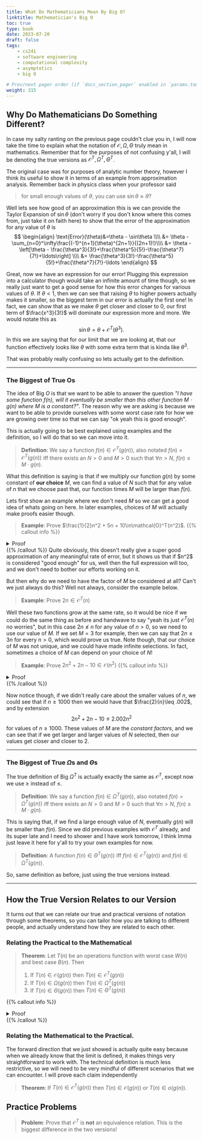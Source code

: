 ```yaml
---
title: What Do Mathematicians Mean By Big O?
linktitle: Mathematician's Big O
toc: true
type: book
date: 2023-07-20
draft: false
tags:
    - cs241
    - software engineering
    - computational complexity
    - asymptotics
    - big O

# Prev/next pager order (if `docs_section_pager` enabled in `params.toml`)
weight: 315
---
```


## Why Do Mathematicians Do Something Different?

In case my salty ranting on the previous page couldn't clue you in, I will now take the time to explain what the notation of $\mathcal{O}, \Omega, \Theta$ truly mean in mathematics. Remember that for the purposes of not confusing y'all, I will be denoting the true versions as $\mathcal{O}^T, \Omega^T, \Theta^T$.

The original case was for purposes of analytic number theory, however I think its useful to show it in terms of an example from approximation analysis. Remember back in physics class when your professor said 

> for small enough values of $\theta$, you can use $\sin\theta\approx\theta$?

Well lets see how good of an approximation this is we can provide the Taylor Expansion of $\sin\theta$ (don't worry if you don't know where this comes from, just take it on faith here) to show that the error of the approximation for any value of $\theta$ is
$$
\begin{align}
\text{Error}(\theta)&=\theta - \sin\theta \\\\
&= \theta - \sum_{n=0}^\infty\frac{(-1)^{n+1}(\theta)^{2n+1}}{(2n+1)!}\\\\
&= \theta - \left[\theta - \frac{\theta^3}{3!}+\frac{\theta^5}{5!}-\frac{\theta^7}{7!}+\ldots\right] \\\\
&= \frac{\theta^3}{3!}-\frac{\theta^5}{5!}+\frac{\theta^7}{7!}-\ldots
\end{align}
$$

Great, now we have an expression for our error! Plugging this expression into a calculator though would take an infinite amount of time though, so we really just want to get a good sense for how this error changes for various values of $\theta$. If $\theta<1$, then we can see that raising $\theta$ to higher powers actually makes it smaller, so the biggest term in our error is actually the first one! In fact, we can show that as we make $\theta$ get closer and closer to $0$, our first term of $\frac{x^3}{3!}$ will dominate our expression more and more. We would notate this as
$$
\sin\theta = \theta + \mathcal{O}^T(\theta^3).
$$
In this we are saying that for our limit that we are looking at, that our function effectively looks like $\theta$ with some extra term that is kinda like $\theta^3$.

That was probably really confusing so lets actually get to the definition.

---

### The Biggest of True Os

The idea of Big $O$ is that we want to be able to answer the question *"I have some function $f(n)$, will it eventually be smaller than this other function $M\cdot g(n)$ where $M$ is a constant?"*. The reason why we are asking is because we want to be able to provide ourselves with some worst case rate for how we are growing over time so that we can say "ok yeah this is good enough".

This is actually going to be best explained using examples and the definition, so I will do that so we can move into it.

> **Definition**: We say a function $f(n)\in\mathcal{O}^T(g(n))$, also notated $f(n)=\mathcal{O}^T(g(n))$ iff there exists an $N>0$ and $M>0$ such that $\forall n > N$, $f(n)\leq M\cdot g(n)$.

What this definition is saying is that if we multiply our function $g(n)$ by some constant of **our choice** $M$, we can find a value of $N$ such that for any value of $n$ that we choose past that, our function times $M$ will be larger than $f(n)$.

Lets first show an example where we don't need $M$ so we can get a good idea of whats going on here. In later examples, choices of $M$ will actually make proofs easier though.

> **Example**: Prove $\frac{1}{2}n^2 + 5n + 10\in\mathcal{O}^T(n^2)$.
{{% callout info %}}
<details>
<summary>Proof</summary>
We can directly find our value of $N$ by solving the inequality
$$\begin{align}
\frac{1}{2}n^2 + 5n + 10 &\leq n^2 \\
0 &\leq \frac{1}{2}n^2 -5n -10
\end{align}$$
We can solve this using the quadratic formula to find our positive root is $N=5+3\sqrt{5}\approx 11.71$. As such, so long as $n\geq 12$, we can see that $n^2$ will be bigger than $\frac{1}{2}n^2 + 5n + 10$, which means that our claim is true!
</br>
QED
</details>
{{% /callout %}}
Quite obviously, this doesn't really give a super good approximation of any meaningful rate of error, but it shows us that if $n^2$ is considered "good enough" for us, well then the full expression will too, and we don't need to bother our efforts working on it.

But then why do we need to have the factor of $M$ be considered at all? Can't we just always do this? Well not always, consider the example below.

> **Example**: Prove $2n\in\mathcal{O}^T(n)$

Well these two functions grow at the same rate, so it would be nice if we could do the same thing as before and handwave to say "yeah its just $\mathcal{O}^T(n)$ no worries", but in this case $2n\not\leq n$ for any value of $n>0$, so we need to use our value of $M$. If we set $M=3$ for example, then we can say that $2n\leq 3n$ for every $n>0$, which would prove us true. Note though, that our choice of $M$ was not unique, and we could have made infinite selections. In fact, sometimes a choice of $M$ can depend on your choice of $N$!

> **Example**: Prove $2n^2+2n-10\in\mathcal{O}(n^2)$
{{% callout info %}}
<details>
<summary>Proof</summary>
In order to prove this we cannot do the same method before, as $2n^2+2n-10\geq n^2$ for large values of $n$. Instead we can apply a super clever trick. First lets factor out $n^2$ from our $2n^2+2n-10$ to get $$n^2\left(2+\frac{2}{n}-\frac{10}{n^2}\right).$$ Now something interesting to notice is that $\frac{2}{n}\leq 2$ if $n\geq 1$ and $-\frac{10}{n^2} < 0$ since its negative. As such we can say that if we choose $N=1$, for any value of $n\geq 1$ we can see $$2+\frac{2}{n}-\frac{10}{n^2} < 2+2=4.$$ Because of this we can say that if $n\geq 1$ then $$2n^2+2n-10 \leq 4n^2$$ which proves our claim.
</br>
QED
</details>
{{% /callout %}}

Now notice though, if we didn't really care about the smaller values of $n$, we could see that if $n\geq 1000$ then we would have that $\frac{2}{n}\leq .002$, and by extension
$$
2n^2+2n-10\leq 2.002n^2
$$
for values of $n\geq 1000$. These values of $M$ are the *constant factors*, and we can see that if we get larger and larger values of $N$ selected, then our values get closer and closer to $2$.

---

### The Biggest of True $\Omega$s and $\Theta$s

The true definition of Big $\Omega^T$ is actually exactly the same as $\mathcal{O}^T$, except now we use $\geq$ instead of $\leq$.

> **Definition**: We say a function $f(n)\in\Omega^T(g(n))$, also notated $f(n)=\Omega^T(g(n))$ iff there exists an $N>0$ and $M>0$ such that $\forall n > N$, $f(n)\geq M\cdot g(n)$.

This is saying that, if we find a large enough value of $N$, eventually $g(n)$ will be smaller than $f(n)$. Since we did previous examples with $\mathcal{O}^T$ already, and its super late and I need to shower and I have work tomorrow, I think Imma just leave it here for y'all to try your own examples for now.

> **Definition**: A function $f(n)\in\Theta^T(g(n))$ iff $f(n)\in\mathcal{O}^T(g(n))$ and $f(n)\in\Omega^T(g(n))$. 

So, same definition as before, just using the true versions instead.

---

## How the True Version Relates to our Version

It turns out that we can relate our true and practical versions of notation through some theorems, so you can tailor how you are talking to different people, and actually understand how they are related to each other.

### Relating the Practical to the Mathematical

> **Theorem**: Let $T(n)$ be an operations function with worst case $W(n)$ and best case $B(n)$. Then
> 1. If $T(n)\in\mathcal{O}(g(n))$ then $T(n)\in\mathcal{O}^T(g(n))$
> 2. If $T(n)\in\Omega(g(n))$ then $T(n)\in\Omega^T(g(n))$
> 3. If $T(n)\in\Theta(g(n))$ then $T(n)\in\Theta^T(g(n))$

{{% callout info %}}
<details>
<summary>Proof</summary>
Let us first prove claim $1$. For this we will be using the technical definition of a limit from analysis (so you may not know this if you haven't taken that course). Since we know $T(n)\in\mathcal{O}(g(n))$, we know that
$$
\lim_{n\rightarrow\infty}\frac{W(n)}{g(n)}=L
$$
where $0< L < \infty$. In the technical definition we can say that for every value of $\varepsilon > 0$, we can find an $N$ such that if $n > N$ then
$$
\lvert\frac{W(n)}{g(n)}-L\rvert < \varepsilon.
$$
We only need for our purposes that
$$
\frac{W(n)}{g(n)} < \varepsilon + L \implies W(n) < (\varepsilon+L)g(n).
$$
Now if we choose some particular value of $\varepsilon$ and get the assosiated $N$, since $T(n)\leq W(n)$ we know that if $M=(\varepsilon+L)$ and $n>N$ that
$$
T(n) < Mg(n) \implies T(n)\in\mathcal{O}^T(g(n)).
$$
</br>
For claim $2$ assume that $T(n)\in\Omega(g(n))$, then we can say that for every $\varepsilon$ there is a value of $N$ such that if $n>N$ then
$$
\lvert\frac{B(n)}{g(n)}-L\rvert < \varepsilon
$$
with $L$ being the limit. We can then say that
$$
L-\varepsilon < \frac{B(n)}{g(n)}
$$
and then perform the same steps as in case $1$ to prove our claim. This shows that $T(n)\in\Omega^T(g(n))$.
</br>
Claim $3$ then follows from claims $1,2$.
</br>
QED
</details>
{{% /callout %}}

### Relating the Mathematical to the Practical.

The forward direction that we just showed is actually quite easy because when we already know that the limit is defined, it makes things very straightforward to work with. The technical definition is much less restrictive, so we will need to be very mindful of different scenarios that we can encounter. I will prove each claim independently

> **Theorem**: If $T(n)\in\mathcal{O}^T(g(n))$ then $T(n)\in\mathcal{O}(g(n))$ or $T(n)\in o(g(n))$.

## Practice Problems

> **Problem**: Prove that $\mathcal{O}^T$ is **not** an equivalence relation. This is the biggest difference in the two versions!
